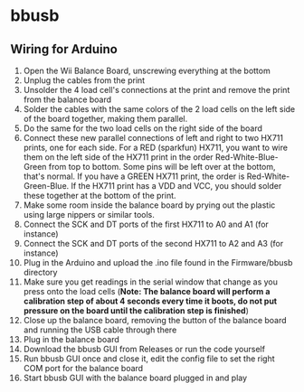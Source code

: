 # bbusb
## Wiring for Arduino
1. Open the Wii Balance Board, unscrewing everything at the bottom
2. Unplug the cables from the print
3. Unsolder the 4 load cell's connections at the print and remove the print from the balance board
4. Solder the cables with the same colors of the 2 load cells on the left side of the board together, making them parallel.
5. Do the same for the two load cells on the right side of the board
6. Connect these new parallel connections of left and right to two HX711 prints, one for each side. For a RED (sparkfun) HX711, you want to wire them on the left side of the HX711 print in the order Red-White-Blue-Green from top to bottom. Some pins will be left over at the bottom, that's normal. If you have a GREEN HX711 print, the order is Red-White-Green-Blue. If the HX711 print has a VDD and VCC, you should solder these together at the bottom of the print.
7. Make some room inside the balance board by prying out the plastic using large nippers or similar tools.
8. Connect the SCK and DT ports of the first HX711 to A0 and A1 (for instance)
9. Connect the SCK and DT ports of the second HX711 to A2 and A3 (for instance)
10. Plug in the Arduino and upload the .ino file found in the Firmware/bbusb directory
11. Make sure you get readings in the serial window that change as you press onto the load cells
(**Note: The balance board will perform a calibration step of about 4 seconds every time it boots, do not put pressure on the board until the calibration step is finished**)
12. Close up the balance board, removing the button of the balance board and running the USB cable through there
13. Plug in the balance board
14. Download the bbusb GUI from Releases or run the code yourself
15. Run bbusb GUI once and close it, edit the config file to set the right COM port for the balance board
16. Start bbusb GUI with the balance board plugged in and play
